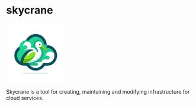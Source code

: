 # skycrane

<img src="/assets/images/skycrane.png" width="160" height="160">

Skycrane is a tool for creating, maintaining and modifying infrastructure for cloud services.
